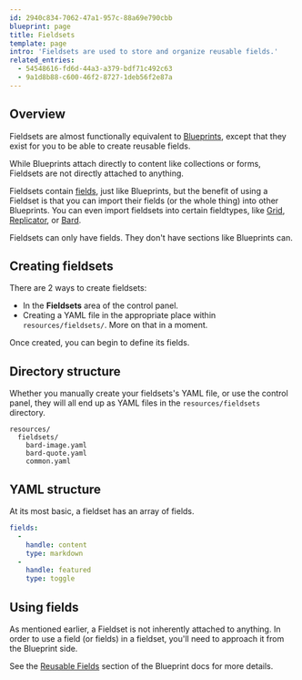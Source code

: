 ```yaml
---
id: 2940c834-7062-47a1-957c-88a69e790cbb
blueprint: page
title: Fieldsets
template: page
intro: 'Fieldsets are used to store and organize reusable fields.'
related_entries:
  - 54548616-fd6d-44a3-a379-bdf71c492c63
  - 9a1d8b88-c600-46f2-8727-1deb56f2e87a
---
```

## Overview

Fieldsets are almost functionally equivalent to [Blueprints](/blueprints), except that they exist for you to be able to create reusable fields.

While Blueprints attach directly to content like collections or forms, Fieldsets are not directly attached to anything.

Fieldsets contain [fields](/fields), just like Blueprints, but the benefit of using a Fieldset is that you can import their fields (or the whole thing) into other Blueprints. You can even import fieldsets into certain fieldtypes, like [Grid](/fieldtypes/grid), [Replicator](/fieldtypes/replicator), or [Bard](/fieldtypes/bard).

Fieldsets can only have fields. They don't have sections like Blueprints can.


## Creating fieldsets

There are 2 ways to create fieldsets:

- In the **Fieldsets** area of the control panel.
- Creating a YAML file in the appropriate place within `resources/fieldsets/`. More on that in a moment.

Once created, you can begin to define its fields.

## Directory structure

Whether you manually create your fieldsets's YAML file, or use the control panel, they will all end up as YAML files in the `resources/fieldsets` directory.

``` files theme:serendipity-light
resources/
  fieldsets/
    bard-image.yaml
    bard-quote.yaml
    common.yaml
```

## YAML structure

At its most basic, a fieldset has an array of fields.

```yaml
fields:
  -
    handle: content
    type: markdown
  -
    handle: featured
    type: toggle
```

## Using fields

As mentioned earlier, a Fieldset is not inherently attached to anything. In order to use a field (or fields) in a fieldset, you'll need to approach it from the Blueprint side.

See the [Reusable Fields](/blueprints#reusable-fields) section of the Blueprint docs for more details.